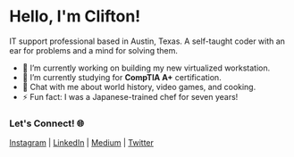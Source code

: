 <!-- ✊🏿 Black Lives Matter
<!-- ![JavaScript](https://img.shields.io/badge/-JavaScript-000000?style=flat&logo=javascript) -->
<!-- ![liquid](https://img.shields.io/badge/Liquid-black?style=flat&logo=shopify) -->
<!-- ![Node.js](https://img.shields.io/badge/-Node.js-000000?style=flat&logo=node.js&logoColor=339933) -->

<!-- ![React](https://img.shields.io/badge/-React-000000?style=flat&logo=React&logoColor=61DAFB) -->
<!-- ![shell](https://img.shields.io/badge/Shell-Bash-informational?style=flat&logo=gnu-bash&logoColor=white&color=4EAA25) -->
<!-- ![vscode](https://img.shields.io/badge/IDE-VSCode-informational?style=flat&logo=visual-studio-code&logoColor=white&color=007ACC) -->
<!-- ![figma](https://img.shields.io/badge/Design-Figma-informational?style=flat&logo=figma&logoColor=white&color=F24E1E) -->
<!-- ![googledrive](https://img.shields.io/badge/Office-G_Suite-informational?style=flat&logo=google-drive&logoColor=white&color=4285F4) -->
<!--
![HTML5](https://img.shields.io/badge/-HTML5-000000?style=flat&logo=HTML5)
![CSS](https://img.shields.io/badge/-CSS-000000?style=flat&logo=CSS3)

<!--
![mac](https://img.shields.io/badge/OS-Mac-informational?style=flat&logo=apple&logoColor=white&color=999999) 
![ubuntu](https://img.shields.io/badge/OS-Ubuntu-informational?style=flat&logo=ubuntu&logoColor=white&color=E95420) 

<!--
![vscode](https://img.shields.io/badge/IDE-VSCode-informational?style=flat&logo=visual-studio-code&logoColor=white&color=007ACC) 
![figma](https://img.shields.io/badge/Design-Figma-informational?style=flat&logo=figma&logoColor=white&color=F24E1E) 
![googledrive](https://img.shields.io/badge/Office-G_Suite-informational?style=flat&logo=google-drive&logoColor=white&color=4285F4)


<!--
**Clifton893/Clifton893** is a ✨ _special_ ✨ repository because its `README.md` (this file) appears on your GitHub profile.

Here are some ideas to get you started:

- 🔭 I’m currently working on ...
- 🌱 I’m currently learning ...
- 👯 I’m looking to collaborate on ...
- 🤔 I’m looking for help with ...
- 💬 Ask me about ...
- 📫 How to reach me: ...
- 😄 Pronouns: ...
- ⚡ Fun fact: ...
-->

# Hello, I'm Clifton!

IT support professional based in Austin, Texas. A self-taught coder with an ear for problems and a mind for solving them.

- 🔭 I’m currently working on building my new virtualized workstation.
- 🌱 I’m currently studying for **CompTIA A+** certification.
- 💬 Chat with me about world history, video games, and cooking.
- ⚡ Fun fact: I was a Japanese-trained chef for seven years!


### Let's Connect! 🌐
[Instagram](https://www.instagram.com/cliftonlongjr/) | [LinkedIn](https://www.linkedin.com/in/cliftonlongjr/) | [Medium](https://medium.com/@Clifton893) | [Twitter](https://twitter.com/clifton893)

<!-- Inspirations --> <!--
https://github.com/MartinHeinz/MartinHeinz
https://github.com/adamalston/adamalston/blob/master/README.md
-->
